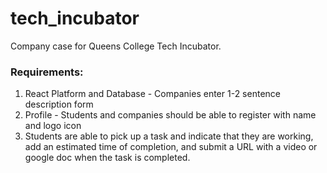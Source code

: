 # tech_incubator
Company case for Queens College Tech Incubator.

### Requirements:
1. React Platform and Database - Companies enter 1-2 sentence description form
2. Profile - Students and companies should be able to register with name and logo icon
3. Students are able to pick up a task and indicate that they are working, add an estimated time of completion, and submit a URL with a video or google doc when the task is completed.
